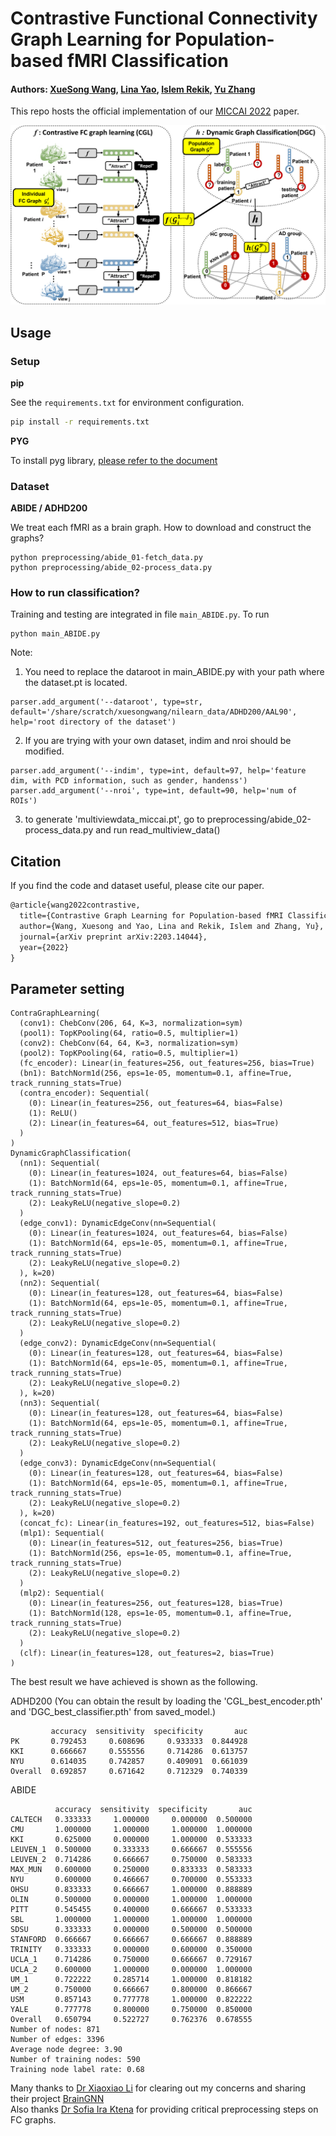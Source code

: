 # Contrastive Functional Connectivity Graph Learning for Population-based fMRI Classification
#### Authors: [XueSong Wang](https://xuesongwang.github.io/), [Lina Yao](https://www.linayao.com/), [Islem Rekik](https://basira-lab.com/), [Yu Zhang](http://yuzhangresearch.weebly.com/)

This repo hosts the official implementation of our [MICCAI 2022](https://www.researchgate.net/publication/359518349_Contrastive_Graph_Learning_for_Population-based_fMRI_Classification) paper.
<div align="center">
<img src="./framework.png" width="600px">
</div>

## Usage
### Setup
**pip**

See the `requirements.txt` for environment configuration. 
```bash
pip install -r requirements.txt
```
**PYG**

To install pyg library, [please refer to the document](https://pytorch-geometric.readthedocs.io/en/latest/notes/installation.html)

### Dataset 
**ABIDE / ADHD200**

We treat each fMRI as a brain graph. How to download and construct the graphs?
```
python preprocessing/abide_01-fetch_data.py
python preprocessing/abide_02-process_data.py
```

### How to run classification?
Training and testing are integrated in file `main_ABIDE.py`. To run
```
python main_ABIDE.py
```
Note: 
1. You need to replace the dataroot in main_ABIDE.py with your path where the dataset.pt is located. 
```
parser.add_argument('--dataroot', type=str, default='/share/scratch/xuesongwang/nilearn_data/ADHD200/AAL90', help='root directory of the dataset')
```
2. If you are trying with your own dataset, indim and nroi should be modified.
```
parser.add_argument('--indim', type=int, default=97, help='feature dim, with PCD information, such as gender, handenss')
parser.add_argument('--nroi', type=int, default=90, help='num of ROIs')
```
3. to generate 'multiviewdata_miccai.pt', go to preprocessing/abide_02-process_data.py and run read_multiview_data()

## Citation
If you find the code and dataset useful, please cite our paper.
```latex
@article{wang2022contrastive,
  title={Contrastive Graph Learning for Population-based fMRI Classification},
  author={Wang, Xuesong and Yao, Lina and Rekik, Islem and Zhang, Yu},
  journal={arXiv preprint arXiv:2203.14044},
  year={2022}
}
```


## Parameter setting
```
ContraGraphLearning(
  (conv1): ChebConv(206, 64, K=3, normalization=sym)
  (pool1): TopKPooling(64, ratio=0.5, multiplier=1)
  (conv2): ChebConv(64, 64, K=3, normalization=sym)
  (pool2): TopKPooling(64, ratio=0.5, multiplier=1)
  (fc_encoder): Linear(in_features=256, out_features=256, bias=True)
  (bn1): BatchNorm1d(256, eps=1e-05, momentum=0.1, affine=True, track_running_stats=True)
  (contra_encoder): Sequential(
    (0): Linear(in_features=256, out_features=64, bias=False)
    (1): ReLU()
    (2): Linear(in_features=64, out_features=512, bias=True)
  )
)
DynamicGraphClassification(
  (nn1): Sequential(
    (0): Linear(in_features=1024, out_features=64, bias=False)
    (1): BatchNorm1d(64, eps=1e-05, momentum=0.1, affine=True, track_running_stats=True)
    (2): LeakyReLU(negative_slope=0.2)
  )
  (edge_conv1): DynamicEdgeConv(nn=Sequential(
    (0): Linear(in_features=1024, out_features=64, bias=False)
    (1): BatchNorm1d(64, eps=1e-05, momentum=0.1, affine=True, track_running_stats=True)
    (2): LeakyReLU(negative_slope=0.2)
  ), k=20)
  (nn2): Sequential(
    (0): Linear(in_features=128, out_features=64, bias=False)
    (1): BatchNorm1d(64, eps=1e-05, momentum=0.1, affine=True, track_running_stats=True)
    (2): LeakyReLU(negative_slope=0.2)
  )
  (edge_conv2): DynamicEdgeConv(nn=Sequential(
    (0): Linear(in_features=128, out_features=64, bias=False)
    (1): BatchNorm1d(64, eps=1e-05, momentum=0.1, affine=True, track_running_stats=True)
    (2): LeakyReLU(negative_slope=0.2)
  ), k=20)
  (nn3): Sequential(
    (0): Linear(in_features=128, out_features=64, bias=False)
    (1): BatchNorm1d(64, eps=1e-05, momentum=0.1, affine=True, track_running_stats=True)
    (2): LeakyReLU(negative_slope=0.2)
  )
  (edge_conv3): DynamicEdgeConv(nn=Sequential(
    (0): Linear(in_features=128, out_features=64, bias=False)
    (1): BatchNorm1d(64, eps=1e-05, momentum=0.1, affine=True, track_running_stats=True)
    (2): LeakyReLU(negative_slope=0.2)
  ), k=20)
  (concat_fc): Linear(in_features=192, out_features=512, bias=False)
  (mlp1): Sequential(
    (0): Linear(in_features=512, out_features=256, bias=True)
    (1): BatchNorm1d(256, eps=1e-05, momentum=0.1, affine=True, track_running_stats=True)
    (2): LeakyReLU(negative_slope=0.2)
  )
  (mlp2): Sequential(
    (0): Linear(in_features=256, out_features=128, bias=True)
    (1): BatchNorm1d(128, eps=1e-05, momentum=0.1, affine=True, track_running_stats=True)
    (2): LeakyReLU(negative_slope=0.2)
  )
  (clf): Linear(in_features=128, out_features=2, bias=True)
)
```

The best result we have achieved is shown as the following. 

ADHD200 (You can obtain the result by loading the 'CGL_best_encoder.pth' and 'DGC_best_classifier.pth' from saved_model.)
```
         accuracy  sensitivity  specificity       auc
PK       0.792453     0.608696     0.933333  0.844928
KKI      0.666667     0.555556     0.714286  0.613757
NYU      0.614035     0.742857     0.409091  0.661039
Overall  0.692857     0.671642     0.712329  0.740339
```

ABIDE
```
          accuracy  sensitivity  specificity       auc
CALTECH   0.333333     1.000000     0.000000  0.500000
CMU       1.000000     1.000000     1.000000  1.000000
KKI       0.625000     0.000000     1.000000  0.533333
LEUVEN_1  0.500000     0.333333     0.666667  0.555556
LEUVEN_2  0.714286     0.666667     0.750000  0.583333
MAX_MUN   0.600000     0.250000     0.833333  0.583333
NYU       0.600000     0.466667     0.700000  0.553333
OHSU      0.833333     0.666667     1.000000  0.888889
OLIN      0.500000     0.000000     1.000000  1.000000
PITT      0.545455     0.400000     0.666667  0.533333
SBL       1.000000     1.000000     1.000000  1.000000
SDSU      0.333333     0.000000     0.500000  0.500000
STANFORD  0.666667     0.666667     0.666667  0.888889
TRINITY   0.333333     0.000000     0.600000  0.350000
UCLA_1    0.714286     0.750000     0.666667  0.729167
UCLA_2    0.600000     1.000000     0.000000  1.000000
UM_1      0.722222     0.285714     1.000000  0.818182
UM_2      0.750000     0.666667     0.800000  0.866667
USM       0.857143     0.777778     1.000000  0.822222
YALE      0.777778     0.800000     0.750000  0.850000
Overall   0.650794     0.522727     0.762376  0.678555
Number of nodes: 871
Number of edges: 3396
Average node degree: 3.90
Number of training nodes: 590
Training node label rate: 0.68
```


Many thanks to [Dr Xiaoxiao Li](https://xxlya.github.io/xiaoxiao/)
for clearing out my concerns and sharing their project [BrainGNN](https://github.com/LifangHe/BrainGNN_Pytorch/tree/30b78ae28a1e8d6d23004884b6c8e7010bcaf587)  
Also thanks [Dr Sofia Ira Ktena](https://sites.google.com/view/sk1712/home) for providing critical preprocessing steps on FC graphs.

